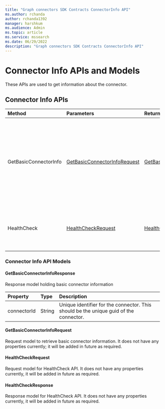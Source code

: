 ```yaml
---
title: "Graph connectors SDK Contracts ConnectorInfo API"
ms.author: rchanda
author: rchanda1392
manager: harshkum
ms.audience: Admin
ms.topic: article
ms.service: mssearch
ms.date: 06/29/2022
description: "Graph connectors SDK Contracts ConnectorInfo API"
---
```


# Connector Info APIs and Models

These APIs are used to get information about the connector.

## Connector Info APIs

|Method |Parameters |Return Type |Description |
|:----------|:-------------|:----------|:-------------|
|GetBasicConnectorInfo |[GetBasicConnectorInfoRequest](#getbasicconnectorinforequest) |[GetBasicConnectorInfoResponse](#getbasicconnectorinforesponse) |This API is used to get basic information of the connector. Currently it will be used by the platform to fetch the unique Connector ID. |
|HealthCheck |[HealthCheckRequest](#healthcheckrequest) |[HealthCheckResponse](#healthcheckresponse) |API to check if platform can communicate with the connector server. |

### Connector Info API Models

#### GetBasicConnectorInfoResponse

Response model holding basic connector information

|Property |Type |Description |
|:----------|:-------------|:----------|
|connectorId |String  |Unique identifier for the connector. This should be the unique guid of the connector. |

#### GetBasicConnectorInfoRequest

Request model to retrieve basic connector information. It does not have any properties currently; it will be added in future as required.

#### HealthCheckRequest

Request model for HealthCheck API. It does not have any properties currently, it will be added in future as required.

#### HealthCheckResponse

Response model for HealthCheck API. It does not have any properties currently, it will be added in future as required.
